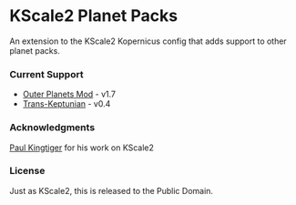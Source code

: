 # KScale2 Planet Packs
An extension to the KScale2 Kopernicus config that adds support to other planet packs.

### Current Support
* [Outer Planets Mod](http://forum.kerbalspaceprogram.com/threads/104280) - v1.7
* [Trans-Keptunian](http://forum.kerbalspaceprogram.com/threads/109125) - v0.4

### Acknowledgments
[Paul Kingtiger](http://www.kingtiger.co.uk/kingtiger/wordpress/2015/06/24/kscale2-a-lightweight-mod-for-ksp/) for his work on KScale2

### License
Just as KScale2, this is released to the Public Domain.
